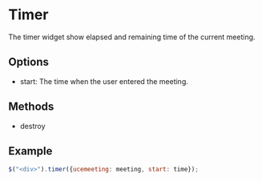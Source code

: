 # Timer

The timer widget show elapsed and remaining time of the current meeting.

## Options

* start: The time when the user entered the meeting.

## Methods

* destroy

## Example

```javascript
$("<div>").timer({ucemeeting: meeting, start: time});
```
